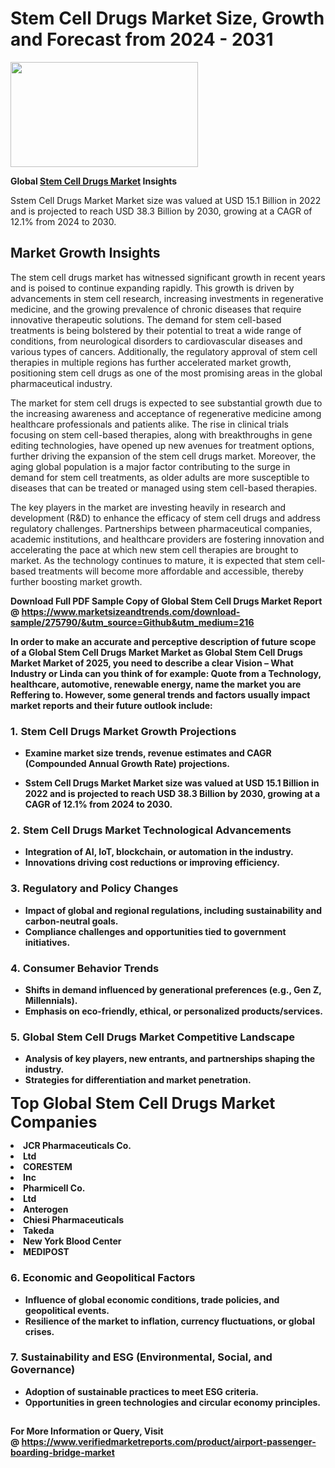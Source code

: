 <H1>Stem Cell Drugs Market Size, Growth and Forecast from 2024 - 2031</H1><img class="aligncenter size-medium wp-image-584254" src="https://thirdeyenews.in/wp-content/uploads/2024/09/Global-Market-Research-300x168.jpeg" alt="" width="300" height="168" /><p><strong>Global&nbsp;<a href="https://www.marketsizeandtrends.com/download-sample/275790/&amp;utm_source=Github&utm_medium=216">Stem Cell Drugs Market</a> Insights</strong></p><p>Sstem Cell Drugs Market Market size was valued at USD 15.1 Billion in 2022 and is projected to reach USD 38.3 Billion by 2030, growing at a CAGR of 12.1% from 2024 to 2030.</p><p><h2>Market Growth Insights</h2> <p>The stem cell drugs market has witnessed significant growth in recent years and is poised to continue expanding rapidly. This growth is driven by advancements in stem cell research, increasing investments in regenerative medicine, and the growing prevalence of chronic diseases that require innovative therapeutic solutions. The demand for stem cell-based treatments is being bolstered by their potential to treat a wide range of conditions, from neurological disorders to cardiovascular diseases and various types of cancers. Additionally, the regulatory approval of stem cell therapies in multiple regions has further accelerated market growth, positioning stem cell drugs as one of the most promising areas in the global pharmaceutical industry.</p> <p><strong></strong></p> <p>The market for stem cell drugs is expected to see substantial growth due to the increasing awareness and acceptance of regenerative medicine among healthcare professionals and patients alike. The rise in clinical trials focusing on stem cell-based therapies, along with breakthroughs in gene editing technologies, have opened up new avenues for treatment options, further driving the expansion of the stem cell drugs market. Moreover, the aging global population is a major factor contributing to the surge in demand for stem cell treatments, as older adults are more susceptible to diseases that can be treated or managed using stem cell-based therapies.</p> <p>The key players in the market are investing heavily in research and development (R&D) to enhance the efficacy of stem cell drugs and address regulatory challenges. Partnerships between pharmaceutical companies, academic institutions, and healthcare providers are fostering innovation and accelerating the pace at which new stem cell therapies are brought to market. As the technology continues to mature, it is expected that stem cell-based treatments will become more affordable and accessible, thereby further boosting market growth.</p> <p><strong></p><p><span class=""><strong>Download Full PDF Sample Copy of Global Stem Cell Drugs Market Report</strong> @ <a href="https://www.marketsizeandtrends.com/download-sample/275790/&amp;utm_source=Github&utm_medium=216" target="_blank">https://www.marketsizeandtrends.com/download-sample/275790/&amp;utm_source=Github&utm_medium=216</a></span></p><p>In order to make an accurate and perceptive description of future scope of a Global&nbsp;Stem Cell Drugs Market Market as Global&nbsp;Stem Cell Drugs Market Market of 2025, you need to describe a clear Vision &ndash; What Industry or Linda can you think of for example: Quote from a Technology, healthcare, automotive, renewable energy, name the market you are Reffering to. However, some general trends and factors usually impact market reports and their future outlook include:</p><h3>1.&nbsp;<strong>Stem Cell Drugs Market Growth Projections</strong></h3><ul><li>Examine market size trends, revenue estimates and CAGR (Compounded Annual Growth Rate) projections.</li><li><p>Sstem Cell Drugs Market Market size was valued at USD 15.1 Billion in 2022 and is projected to reach USD 38.3 Billion by 2030, growing at a CAGR of 12.1% from 2024 to 2030.</p></li></ul><h3>2.&nbsp;<strong>Stem Cell Drugs Market Technological Advancements</strong></h3><ul><li>Integration of AI, IoT, blockchain, or automation in the industry.</li><li>Innovations driving cost reductions or improving efficiency.</li></ul><h3>3.&nbsp;<strong>Regulatory and Policy Changes</strong></h3><ul><li>Impact of global and regional regulations, including sustainability and carbon-neutral goals.</li><li>Compliance challenges and opportunities tied to government initiatives.</li></ul><h3>4.&nbsp;<strong>Consumer Behavior Trends</strong></h3><ul><li>Shifts in demand influenced by generational preferences (e.g., Gen Z, Millennials).</li><li>Emphasis on eco-friendly, ethical, or personalized products/services.</li></ul><h3>5.&nbsp;<strong>Global Stem Cell Drugs Market Competitive Landscape</strong></h3><ul><li>Analysis of key players, new entrants, and partnerships shaping the industry.</li><li>Strategies for differentiation and market penetration.</li></ul><p data-pm-slice="1 1 []"><span style="color: inherit; font-family: inherit; font-size: 25px;">Top Global Stem Cell Drugs Market Companies</span></p><div class="" data-test-id=""><p><li>JCR Pharmaceuticals Co.</li><li> Ltd</li><li> CORESTEM</li><li> Inc</li><li> Pharmicell Co.</li><li> Ltd</li><li> Anterogen</li><li> Chiesi Pharmaceuticals</li><li> Takeda</li><li> New York Blood Center</li><li> MEDIPOST</li></p></div><h3>6.&nbsp;<strong>Economic and Geopolitical Factors</strong></h3><ul><li>Influence of global economic conditions, trade policies, and geopolitical events.</li><li>Resilience of the market to inflation, currency fluctuations, or global crises.</li></ul><h3>7.&nbsp;<strong>Sustainability and ESG (Environmental, Social, and Governance)</strong></h3><ul><li>Adoption of sustainable practices to meet ESG criteria.</li><li>Opportunities in green technologies and circular economy principles.</li></ul><h2><strong style="font-size: 14px;">For More Information or Query, Visit @&nbsp;</strong><a style="background-color: #ffffff; font-size: 14px;" href="https://www.marketsizeandtrends.com/report/stem-cell-drugs-market/" target="_blank">https://www.verifiedmarketreports.com/product/airport-passenger-boarding-bridge-market</a></h2>
